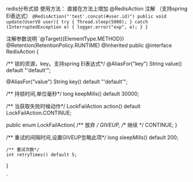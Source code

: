 redis分布式锁
使用方法：
直接在方法上增加 @RedisAction 注解 （支持spring El表达式）
`@RedisAction("'test'.concat(#user.id)")
public void update(UserVO user){
try {
Thread.sleep(5000);
} catch (InterruptedException e) {
logger.error("exp", e);
}
}`

注解参数说明
`@Target({ElementType.METHOD})
@Retention(RetentionPolicy.RUNTIME)
@Inherited
public @interface RedisAction {

/** 锁的资源，key。支持spring El表达式*/
@AliasFor("key")
String value() default "'default'";

@AliasFor("value")
String key() default "'default'";

/** 持锁时间,单位毫秒*/
long keepMills() default 30000;

/** 当获取失败时候动作*/
LockFailAction action() default LockFailAction.CONTINUE;

public enum LockFailAction{
/** 放弃 */
GIVEUP,
/** 继续 */
CONTINUE;
}

/** 重试的间隔时间,设置GIVEUP忽略此项*/
long sleepMills() default 200;

    /** 重试次数*/
    int retryTimes() default 5;
}

`
